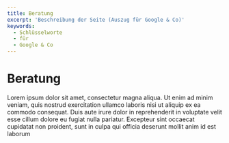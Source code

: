 ```yaml
---
title: Beratung
excerpt: 'Beschreibung der Seite (Auszug für Google & Co)'
keywords:
  - Schlüsselworte
  - für
  - Google & Co
---
```


# Beratung

Lorem ipsum dolor sit amet, consectetur magna aliqua. Ut enim ad minim veniam, quis nostrud exercitation ullamco laboris nisi ut aliquip ex ea commodo consequat. Duis aute irure dolor in reprehenderit in voluptate velit esse cillum dolore eu fugiat nulla pariatur.  Excepteur sint occaecat cupidatat non proident, sunt in culpa qui officia deserunt mollit anim id est laborum
